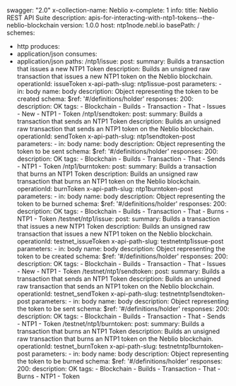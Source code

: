 swagger: "2.0"
x-collection-name: Neblio
x-complete: 1
info:
  title: Neblio REST API Suite
  description: apis-for-interacting-with-ntp1-tokens--the-neblio-blockchain
  version: 1.0.0
host: ntp1node.nebl.io
basePath: /
schemes:
- http
produces:
- application/json
consumes:
- application/json
paths:
  /ntp1/issue:
    post:
      summary: Builds a transaction that issues a new NTP1 Token
      description: Builds an unsigned raw transaction that issues a new NTP1 token
        on the Neblio blockchain.
      operationId: issueToken
      x-api-path-slug: ntp1issue-post
      parameters:
      - in: body
        name: body
        description: Object representing the token to be created
        schema:
          $ref: '#/definitions/holder'
      responses:
        200:
          description: OK
      tags:
      - Blockchain
      - Builds
      - Transaction
      - That
      - Issues
      - New
      - NTP1
      - Token
  /ntp1/sendtoken:
    post:
      summary: Builds a transaction that sends an NTP1 Token
      description: Builds an unsigned raw transaction that sends an NTP1 token on
        the Neblio blockchain.
      operationId: sendToken
      x-api-path-slug: ntp1sendtoken-post
      parameters:
      - in: body
        name: body
        description: Object representing the token to be sent
        schema:
          $ref: '#/definitions/holder'
      responses:
        200:
          description: OK
      tags:
      - Blockchain
      - Builds
      - Transaction
      - That
      - Sends
      - NTP1
      - Token
  /ntp1/burntoken:
    post:
      summary: Builds a transaction that burns an NTP1 Token
      description: Builds an unsigned raw transaction that burns an NTP1 token on
        the Neblio blockchain.
      operationId: burnToken
      x-api-path-slug: ntp1burntoken-post
      parameters:
      - in: body
        name: body
        description: Object representing the token to be burned
        schema:
          $ref: '#/definitions/holder'
      responses:
        200:
          description: OK
      tags:
      - Blockchain
      - Builds
      - Transaction
      - That
      - Burns
      - NTP1
      - Token
  /testnet/ntp1/issue:
    post:
      summary: Builds a transaction that issues a new NTP1 Token
      description: Builds an unsigned raw transaction that issues a new NTP1 token
        on the Neblio blockchain.
      operationId: testnet_issueToken
      x-api-path-slug: testnetntp1issue-post
      parameters:
      - in: body
        name: body
        description: Object representing the token to be created
        schema:
          $ref: '#/definitions/holder'
      responses:
        200:
          description: OK
      tags:
      - Blockchain
      - Builds
      - Transaction
      - That
      - Issues
      - New
      - NTP1
      - Token
  /testnet/ntp1/sendtoken:
    post:
      summary: Builds a transaction that sends an NTP1 Token
      description: Builds an unsigned raw transaction that sends an NTP1 token on
        the Neblio blockchain.
      operationId: testnet_sendToken
      x-api-path-slug: testnetntp1sendtoken-post
      parameters:
      - in: body
        name: body
        description: Object representing the token to be sent
        schema:
          $ref: '#/definitions/holder'
      responses:
        200:
          description: OK
      tags:
      - Blockchain
      - Builds
      - Transaction
      - That
      - Sends
      - NTP1
      - Token
  /testnet/ntp1/burntoken:
    post:
      summary: Builds a transaction that burns an NTP1 Token
      description: Builds an unsigned raw transaction that burns an NTP1 token on
        the Neblio blockchain.
      operationId: testnet_burnToken
      x-api-path-slug: testnetntp1burntoken-post
      parameters:
      - in: body
        name: body
        description: Object representing the token to be burned
        schema:
          $ref: '#/definitions/holder'
      responses:
        200:
          description: OK
      tags:
      - Blockchain
      - Builds
      - Transaction
      - That
      - Burns
      - NTP1
      - Token
